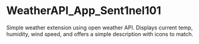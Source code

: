 # WeatherAPI_App_Sent1nel101
Simple weather extension using open weather API. Displays current temp, humidity, wind speed, and offers a simple description with icons to match.
